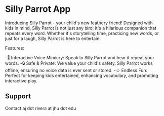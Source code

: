 # Silly Parrot App

Introducing Silly Parrot - your child's new feathery friend! Designed with kids in mind, Silly Parrot is not just any bird; it's a hilarious companion that repeats every word. Whether it's storytelling time, practicing new words, or just for a laugh, Silly Parrot is here to entertain.

Features:

-🎤 Interactive Voice Mimicry: Speak to Silly Parrot and hear it repeat your words.
-🔒 Safe & Private: We value your child's safety. Silly Parrot works offline, ensuring no voice data is ever sent or stored.
-☺️ Endless Fun: Perfect for keeping kids entertained, enhancing vocabulary, and promoting interactive play.

## Support
Contact aj dot rivera at jhu dot edu
